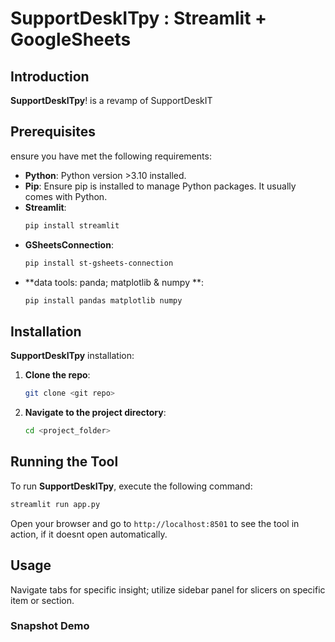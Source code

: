 #  SupportDeskITpy : Streamlit + GoogleSheets 

## Introduction

**SupportDeskITpy**! is a revamp of SupportDeskIT 

## Prerequisites

ensure you have met the following requirements:

- **Python**:  Python version >3.10 installed. 
- **Pip**: Ensure pip is installed to manage Python packages. It usually comes with Python.
- **Streamlit**:
    ```bash
    pip install streamlit
    ```
- **GSheetsConnection**:
    ```bash
    pip install st-gsheets-connection
    ```
- **data tools: panda; matplotlib & numpy **:
    ```bash
    pip install pandas matplotlib numpy 
    ```


## Installation

**SupportDeskITpy** installation:

1. **Clone the repo**:

    ```bash
    git clone <git repo>
    ```

2. **Navigate to the project directory**:

    ```bash
    cd <project_folder>
    ```
    
## Running the Tool

To run **SupportDeskITpy**, execute the following command:

```bash
streamlit run app.py
```

Open your browser and go to `http://localhost:8501` to see the tool in action, if it doesnt open automatically.

## Usage

Navigate tabs for specific insight; utilize sidebar panel for slicers on specific item or section.


### Snapshot Demo

